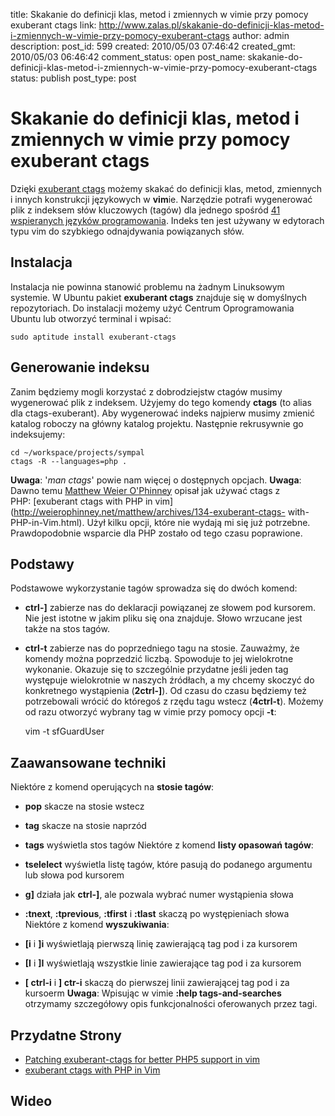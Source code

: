title: Skakanie do definicji klas, metod i zmiennych w vimie przy pomocy exuberant ctags
link: http://www.zalas.pl/skakanie-do-definicji-klas-metod-i-zmiennych-w-vimie-przy-pomocy-exuberant-ctags
author: admin
description: 
post_id: 599
created: 2010/05/03 07:46:42
created_gmt: 2010/05/03 06:46:42
comment_status: open
post_name: skakanie-do-definicji-klas-metod-i-zmiennych-w-vimie-przy-pomocy-exuberant-ctags
status: publish
post_type: post

<!--Dzięki exuberant ctags możemy skakać do definicji klas, metod, zmiennych i innych konstrukcji językowych w vimie. Narzędzie potrafi wygenerować plik z indeksem słów kluczowych (tagów) dla jednego spośród 41 wspieranych języków programowania. Indeks ten jest używany w edytorach typu vim do szybkiego odnajdywania powiązanych słów kluczowych.-->

# Skakanie do definicji klas, metod i zmiennych w vimie przy pomocy exuberant ctags

Dzięki [exuberant ctags](http://ctags.sourceforge.net/) możemy skakać do definicji klas, metod, zmiennych i innych konstrukcji językowych w **vim**ie. Narzędzie potrafi wygenerować plik z indeksem słów kluczowych (tagów) dla jednego spośród [41 wspieranych języków programowania](http://ctags.sourceforge.net/languages.html). Indeks ten jest używany w edytorach typu vim do szybkiego odnajdywania powiązanych słów. 

## Instalacja

Instalacja nie powinna stanowić problemu na żadnym Linuksowym systemie. W Ubuntu pakiet **exuberant ctags** znajduje się w domyślnych repozytoriach. Do instalacji możemy użyć Centrum Oprogramowania Ubuntu lub otworzyć terminal i wpisać: 
    
    
    sudo aptitude install exuberant-ctags

## Generowanie indeksu

Zanim będziemy mogli korzystać z dobrodziejstw ctagów musimy wygenerować plik z indeksem. Użyjemy do tego komendy **ctags** (to alias dla ctags-exuberant). Aby wygenerować indeks najpierw musimy zmienić katalog roboczy na główny katalog projektu. Następnie rekrusywnie go indeksujemy: 
    
    
    cd ~/workspace/projects/sympal
    ctags -R --languages=php .

**Uwaga**: '_man ctags_' powie nam więcej o dostępnych opcjach. **Uwaga**: Dawno temu [Matthew Weier O'Phinney](http://twitter.com/weierophinney) opisał jak używać ctags z PHP: [exuberant ctags with PHP in vim](http://weierophinney.net/matthew/archives/134-exuberant-ctags- with-PHP-in-Vim.html). Użył kilku opcji, które nie wydają mi się już potrzebne. Prawdopodobnie wsparcie dla PHP zostało od tego czasu poprawione. 

## Podstawy

Podstawowe wykorzystanie tagów sprowadza się do dwóch komend: 

  * **ctrl-]** zabierze nas do deklaracji powiązanej ze słowem pod kursorem. Nie jest istotne w jakim pliku się ona znajduje. Słowo wrzucane jest także na stos tagów.
  * **ctrl-t** zabierze nas do poprzedniego tagu na stosie.
Zauważmy, że komendy można poprzedzić liczbą. Spowoduje to jej wielokrotne wykonanie. Okazuje się to szczególnie przydatne jeśli jeden tag występuje wielokrotnie w naszych źródłach, a my chcemy skoczyć do konkretnego wystąpienia (**2ctrl-]**). Od czasu do czasu będziemy też potrzebowali wrócić do któregoś z rzędu tagu wstecz (**4ctrl-t**). Możemy od razu otworzyć wybrany tag w vimie przy pomocy opcji **-t**: 
    
    
    vim -t sfGuardUser

## Zaawansowane techniki

Niektóre z komend operujących na **stosie tagów**: 

  * **pop** skacze na stosie wstecz
  * **tag** skacze na stosie naprzód
  * **tags** wyświetla stos tagów
Niektóre z komend **listy opasowań tagów**: 

  * **tselelect** wyświetla listę tagów, które pasują do podanego argumentu lub słowa pod kursorem
  * **g]** działa jak **ctrl-]**, ale pozwala wybrać numer wystąpienia słowa
  * **:tnext**, **:tprevious**, **:tfirst** i **:tlast** skaczą po występieniach słowa
Niektóre z komend **wyszukiwania**: 

  * **[i** i **]i** wyświetlają pierwszą linię zawierającą tag pod i za kursorem
  * **[I** i **]I** wyświetlają wszystkie linie zawierające tag pod i za kursorem
  * **[ ctrl-i** i **] ctr-i** skaczą do pierwszej linii zawierającej tag pod i za kursoerm
**Uwaga**: Wpisując w vimie **:help tags-and-searches** otrzymamy szczegółowy opis funkcjonalności oferowanych przez tagi. 

## Przydatne Strony

  * [Patching exuberant-ctags for better PHP5 support in vim](http://www.jejik.com/articles/2008/11/patching_exuberant-ctags_for_better_php5_support_in_vim/)
  * [exuberant ctags with PHP in Vim](http://weierophinney.net/matthew/archives/134-exuberant-ctags-with-PHP-in-Vim.html)

## Wideo